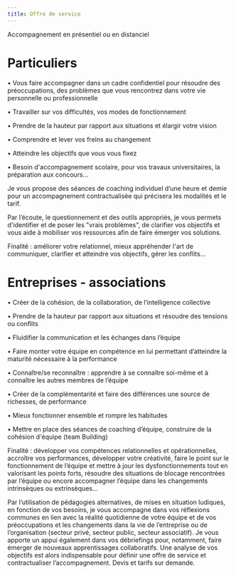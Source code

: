 ```yaml
---
title: Offre de service
---
```


Accompagnement en présentiel ou en distanciel

# Particuliers

•	Vous faire accompagner dans un cadre confidentiel pour résoudre des préoccupations, des problèmes que
vous rencontrez dans votre vie personnelle ou professionnelle

•	Travailler sur vos difficultés, vos modes de fonctionnement

•	Prendre de la hauteur par rapport aux situations et élargir votre vision

•	Comprendre et lever vos freins au changement

•	Atteindre les objectifs que vous vous fixez

•	Besoin d'accompagnement scolaire, pour vos travaux universitaires, la préparation aux concours...

  Je vous propose des séances de coaching individuel d’une heure et demie pour un accompagnement contractualisée qui précisera les modalités et le tarif.

  Par l’écoute, le questionnement et des outils appropriés, je vous permets d'identifier et de poser les "vrais problèmes", de clarifier vos objectifs et vous aide à mobiliser vos ressources afin de faire émerger vos solutions.

Finalité : améliorer votre relationnel, mieux appréhender l'art de communiquer, clarifier et atteindre vos objectifs, gérer les conflits...

# Entreprises - associations

•	Créer de la cohésion, de la collaboration, de l’intelligence collective

•	Prendre de la hauteur par rapport aux situations et résoudre des tensions ou conflits

•	Fluidifier la communication et les échanges dans l’équipe

•	Faire monter votre équipe en compétence en lui permettant d’atteindre la maturité nécessaire à la performance

•	Connaître/se reconnaître : apprendre à se connaître soi-même et à connaître les autres membres de l’équipe

•	Créer de la complémentarité et faire des différences une source de richesses, de performance
 
• Mieux fonctionner ensemble et rompre les habitudes

• Mettre en place des séances de coaching d’équipe, construire de la cohésion d'équipe (team Building)

Finalité : développer vos compétences relationnelles et opérationnelles, accroître vos performances, développer votre créativité, faire le point sur le fonctionnement de l’équipe et mettre à jour les dysfonctionnements tout en valorisant les points forts, résoudre des situations de blocage rencontrées par l’équipe ou encore accompagner l’équipe dans les changements intrinsèques ou extrinsèques...

  Par l’utilisation de pédagogies alternatives, de mises en situation ludiques, en fonction de vos besoins, je vous accompagne dans vos réflexions communes en lien avec la réalité quotidienne de votre équipe et de vos préoccupations et les changements dans la vie de l’entreprise ou de l’organisation (secteur privé, secteur public, secteur associatif). Je vous apporte un appui également dans vos  débriefings pour, notamment, faire émerger de nouveaux apprentissages collaboratifs. Une analyse de vos objectifs est alors indispensable pour définir une offre de service et contractualiser l’accompagnement. Devis et tarifs sur demande.
